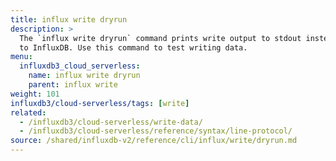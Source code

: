 ```yaml
---
title: influx write dryrun
description: >
  The `influx write dryrun` command prints write output to stdout instead of writing
  to InfluxDB. Use this command to test writing data.
menu:
  influxdb3_cloud_serverless:
    name: influx write dryrun
    parent: influx write
weight: 101
influxdb3/cloud-serverless/tags: [write]
related:
  - /influxdb3/cloud-serverless/write-data/
  - /influxdb3/cloud-serverless/reference/syntax/line-protocol/
source: /shared/influxdb-v2/reference/cli/influx/write/dryrun.md
---
```


<!-- The content of this file is at 
// SOURCE content/shared/influxdb-v2/reference/cli/influx/write/dryrun.md-->
